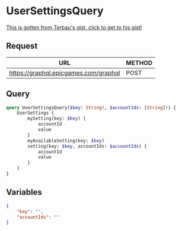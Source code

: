 # UserSettingsQuery

[This is gotten from Terbau's gist, click to get to his gist!](https://gist.github.com/Terbau/f36990a1d608f65645206835e708d488)

## Request
| URL | METHOD |
| - | - |
| https://graphql.epicgames.com/graphql | POST |

## Query
```graphql
query UserSettingsQuery($key: String!, $accountIds: [String]!) {
    UserSettings {
        mySetting(key: $key) {
            accountId
            value
        }
        myAvailableSetting(key: $key)
        setting(key: $key, accountIds: $accountIds) {
            accountId
            value
        }
    }
}
```

## Variables
```json
{
    "key": "",
    "accountIds": ""
}
```
